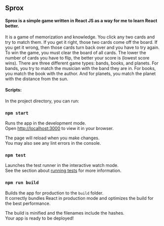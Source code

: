 ## Sprox
#### Sprox is a simple game written in React JS as a way for me to learn React better.
It is a game of memorization and knowledge. You click any two cards and try to match them. If you get it right, those two cards come off the board. If you get it wrong, then those cards turn back over and you have to try again. To win the game, you must clear the board of all cards. The lower the number of cards you have to flip, the better your score is (lowest score wins). There are three different game types: bands, books, and planets. For bands, you try to match the musician with the band they are in. For books, you match the book with the author. And for planets, you match the planet with the distance from the sun.

#### Scripts:
In the project directory, you can run:

### `npm start`

Runs the app in the development mode.\
Open [http://localhost:3000](http://localhost:3000) to view it in your browser.

The page will reload when you make changes.\
You may also see any lint errors in the console.

### `npm test`

Launches the test runner in the interactive watch mode.\
See the section about [running tests](https://facebook.github.io/create-react-app/docs/running-tests) for more information.

### `npm run build`

Builds the app for production to the `build` folder.\
It correctly bundles React in production mode and optimizes the build for the best performance.

The build is minified and the filenames include the hashes.\
Your app is ready to be deployed!


